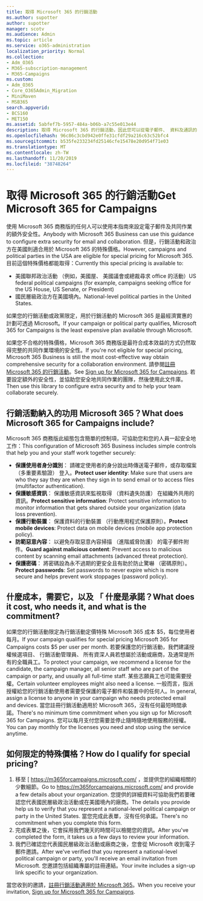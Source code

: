```yaml
---
title: 取得 Microsoft 365 的行銷活動
ms.author: supotter
author: supotter
manager: scotv
ms.audience: Admin
ms.topic: article
ms.service: o365-administration
localization_priority: Normal
ms.collection:
- Adm_O365
- M365-subscription-management
- M365-Campaigns
ms.custom:
- Adm_O365
- Core_O365Admin_Migration
- MiniMaven
- MSB365
search.appverid:
- BCS160
- MET150
ms.assetid: 5abfef7b-5957-484a-b06b-a7c55e013e44
description: 取得 Microsoft 365 的行銷活動，因此您可以從電子郵件、 資料及通訊的 cybersecurity 威脅保護您的行銷活動。
ms.openlocfilehash: 96c86c3cbd942e0ffe31cfdf29a216c63c52bfc4
ms.sourcegitcommit: b535fe233234fd25146cfe15478e20d954f71e03
ms.translationtype: MT
ms.contentlocale: zh-TW
ms.lasthandoff: 11/20/2019
ms.locfileid: "38748264"
---
```

# <a name="get-microsoft-365-for-campaigns"></a><span data-ttu-id="525b6-103">取得 Microsoft 365 的行銷活動</span><span class="sxs-lookup"><span data-stu-id="525b6-103">Get Microsoft 365 for Campaigns</span></span>

<span data-ttu-id="525b6-104">使用 Microsoft 365 商務版的任何人可以使用本指南來設定電子郵件及共同作業的額外安全性。</span><span class="sxs-lookup"><span data-stu-id="525b6-104">Anybody with Microsoft 365 Business can use this guidance to configure extra security for email and collaboration.</span></span> <span data-ttu-id="525b6-105">但是，行銷活動和政治方在美國則適合用於 Microsoft 365 的特殊價格。</span><span class="sxs-lookup"><span data-stu-id="525b6-105">However, campaigns and political parties in the USA are eligible for special pricing for Microsoft 365.</span></span> <span data-ttu-id="525b6-106">目前這個特殊價格都能取得：</span><span class="sxs-lookup"><span data-stu-id="525b6-106">Currently this special pricing is available to:</span></span>
- <span data-ttu-id="525b6-107">美國聯邦政治活動 （例如，美國屋、 美國議會或總裁尋求 office 的活動）</span><span class="sxs-lookup"><span data-stu-id="525b6-107">US federal political campaigns (for example, campaigns seeking office for the US House, US Senate, or President)</span></span>
- <span data-ttu-id="525b6-108">國民層級政治方在美國境內。</span><span class="sxs-lookup"><span data-stu-id="525b6-108">National-level political parties in the United States.</span></span>

<span data-ttu-id="525b6-109">如果您的行銷活動或政黨限定，用於行銷活動的 Microsoft 365 是最經濟實惠的計劃可透過 Microsoft。</span><span class="sxs-lookup"><span data-stu-id="525b6-109">If your campaign or political party qualifies, Microsoft 365 for Campaigns is the least expensive plan available through Microsoft.</span></span>  

<span data-ttu-id="525b6-110">如果您不合格的特殊價格，Microsoft 365 商務版是最符合成本效益的方式仍然取得完整的共同作業環境的安全性。</span><span class="sxs-lookup"><span data-stu-id="525b6-110">If you're not eligible for special pricing, Microsoft 365 Business is still the most cost-effective way obtain comprehensive security for a collaboration environment.</span></span> <span data-ttu-id="525b6-111">請參閱[註冊 Microsoft 365 的行銷活動](m365-campaigns-sign-up.md)。</span><span class="sxs-lookup"><span data-stu-id="525b6-111">See [Sign up for Microsoft 365 for Campaigns](m365-campaigns-sign-up.md).</span></span> <span data-ttu-id="525b6-112">若要設定額外的安全性，並協助您安全地共同作業的團隊，然後使用此文件庫。</span><span class="sxs-lookup"><span data-stu-id="525b6-112">Then use this library to configure extra security and to help your team collaborate securely.</span></span> 

## <a name="what-does-microsoft-365-for-campaigns-include"></a><span data-ttu-id="525b6-113">行銷活動納入的功用 Microsoft 365？</span><span class="sxs-lookup"><span data-stu-id="525b6-113">What does Microsoft 365 for Campaigns include?</span></span>
<span data-ttu-id="525b6-114">Microsoft 365 商務版此組態包含簡單的控制項，可協助您和您的人員一起安全地工作：</span><span class="sxs-lookup"><span data-stu-id="525b6-114">This configuration of Microsoft 365 Business includes simple controls that help you and your staff work together securely:</span></span> 
- <span data-ttu-id="525b6-115">**保護使用者身分識別**： 請確定使用者的身分說出時傳送電子郵件，或存取檔案 （多重要素驗證） 登入。</span><span class="sxs-lookup"><span data-stu-id="525b6-115">**Protect user identity**: Make sure that users are who they say they are when they sign in to send email or to access files (multifactor authentication).</span></span>
- <span data-ttu-id="525b6-116">**保護敏感資訊**： 保護敏感資訊來監視取得 （資料遺失防護） 在組織外共用的資訊。</span><span class="sxs-lookup"><span data-stu-id="525b6-116">**Protect sensitive information**: Protect sensitive information to monitor information that gets shared outside your organization (data loss prevention).</span></span>
- <span data-ttu-id="525b6-117">**保護行動裝置**： 保護資料的行動裝置 （行動應用程式保護原則）。</span><span class="sxs-lookup"><span data-stu-id="525b6-117">**Protect mobile devices**: Protect data on mobile devices (mobile app protection policy).</span></span>
- <span data-ttu-id="525b6-118">**防範惡意內容**： 以避免存取惡意內容掃描 （進階威脅防護） 的電子郵件附件。</span><span class="sxs-lookup"><span data-stu-id="525b6-118">**Guard against malicious content**: Prevent access to malicious content by scanning email attachments (advanced threat protection).</span></span>
- <span data-ttu-id="525b6-119">**保護密碼**： 將密碼設為永不過期的更安全且有助於防止驚嚇 （密碼原則）。</span><span class="sxs-lookup"><span data-stu-id="525b6-119">**Protect passwords**: Set passwords to never expire which is more secure and helps prevent work stoppages (password policy).</span></span> 


## <a name="what-does-it-cost-who-needs-it-and-what-is-the-commitment"></a><span data-ttu-id="525b6-120">什麼成本，需要它，以及 「 什麼是承諾？</span><span class="sxs-lookup"><span data-stu-id="525b6-120">What does it cost, who needs it, and what is the commitment?</span></span>
<span data-ttu-id="525b6-121">如果您的行銷活動限定為行銷活動定價特殊 Microsoft 365 成本 $5，每位使用者每月。</span><span class="sxs-lookup"><span data-stu-id="525b6-121">If your campaign qualifies for special pricing Microsoft 365 for Campaigns costs $5 per user per month.</span></span> <span data-ttu-id="525b6-122">若要保護您的行銷活動，我們建議授權候選項目、 行銷活動管理員、 所有資深人員若想屬於活動或廠商，及通常是所有的全職員工。</span><span class="sxs-lookup"><span data-stu-id="525b6-122">To protect your campaign, we recommend a license for the candidate, the campaign manager, all senior staff who are part of the campaign or party, and usually all full-time staff.</span></span> <span data-ttu-id="525b6-123">某些志願員工也可能需要授權。</span><span class="sxs-lookup"><span data-stu-id="525b6-123">Certain volunteer employees might also need a license.</span></span> <span data-ttu-id="525b6-124">一般而言，指派授權給您的行銷活動使用者需要受保護的電子郵件和裝置中的任何人。</span><span class="sxs-lookup"><span data-stu-id="525b6-124">In general, assign a license to anyone in your campaign who needs protected email and devices.</span></span>
<span data-ttu-id="525b6-125">當您註冊行銷活動適用於 Microsoft 365，沒有任何最短時間承諾。</span><span class="sxs-lookup"><span data-stu-id="525b6-125">There's no minimum time commitment when you sign up for Microsoft 365 for Campaigns.</span></span> <span data-ttu-id="525b6-126">您可以每月支付您需要並停止隨時隨地使用服務的授權。</span><span class="sxs-lookup"><span data-stu-id="525b6-126">You can pay monthly for the licenses you need and stop using the service anytime.</span></span>

## <a name="how-do-i-qualify-for-special-pricing"></a><span data-ttu-id="525b6-127">如何限定的特殊價格？</span><span class="sxs-lookup"><span data-stu-id="525b6-127">How do I qualify for special pricing?</span></span>

1. <span data-ttu-id="525b6-128">移至 [ https://m365forcampaigns.microsoft.com/ ，並提供您的組織相關的少數細節。</span><span class="sxs-lookup"><span data-stu-id="525b6-128">Go to https://m365forcampaigns.microsoft.com/ and provide a few details about your organization.</span></span> <span data-ttu-id="525b6-129">您提供的詳細資料可協助我們若要確認您代表國民層級政治活動或在美國境內的廠商。</span><span class="sxs-lookup"><span data-stu-id="525b6-129">The details you provide help us to verify that you represent a national-level political campaign or party in the United States.</span></span> <span data-ttu-id="525b6-130">當您完成此表單，沒有任何承諾。</span><span class="sxs-lookup"><span data-stu-id="525b6-130">There's no commitment when you complete this form.</span></span> 
2. <span data-ttu-id="525b6-131">完成表單之後，它會採用我們幾天的時間可以檢閱您的資訊。</span><span class="sxs-lookup"><span data-stu-id="525b6-131">After you've completed the form, it takes us a few days to review your information.</span></span> 
3. <span data-ttu-id="525b6-132">我們已確認您代表國民層級政治活動或廠商之後，您會從 Microsoft 收到電子郵件邀請。</span><span class="sxs-lookup"><span data-stu-id="525b6-132">After we've verified that you represent a national-level political campaign or party, you'll receive an email invitation from Microsoft.</span></span> <span data-ttu-id="525b6-133">您邀請包括組織專屬的註冊連結。</span><span class="sxs-lookup"><span data-stu-id="525b6-133">Your invite includes a sign-up link specific to your organization.</span></span> 

<span data-ttu-id="525b6-134">當您收到的邀請，[註冊行銷活動適用於 Microsoft 365](m365-campaigns-sign-up.md)。</span><span class="sxs-lookup"><span data-stu-id="525b6-134">When you receive your invitation, [Sign up for Microsoft 365 for Campaigns](m365-campaigns-sign-up.md).</span></span>


